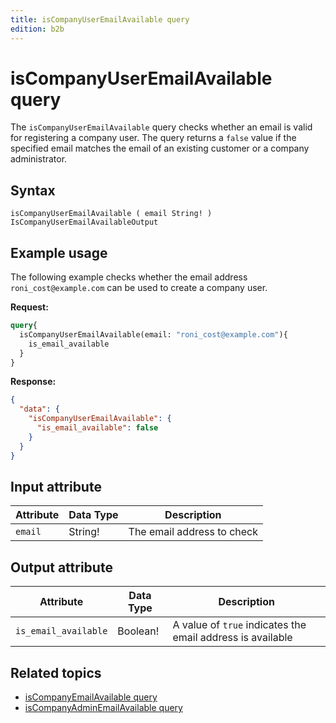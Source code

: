 ```yaml
---
title: isCompanyUserEmailAvailable query
edition: b2b
---
```


# isCompanyUserEmailAvailable query

The `isCompanyUserEmailAvailable` query checks whether an email is valid for registering a company user. The query returns a `false` value if the specified email matches the email of an existing customer or a company administrator.

## Syntax

`isCompanyUserEmailAvailable ( email String! ) IsCompanyUserEmailAvailableOutput`

## Example usage

The following example checks whether the email address `roni_cost@example.com` can be used to create a company user.

**Request:**

```graphql
query{
  isCompanyUserEmailAvailable(email: "roni_cost@example.com"){
    is_email_available
  }
}
```

**Response:**

```json
{
  "data": {
    "isCompanyUserEmailAvailable": {
      "is_email_available": false
    }
  }
}
```

## Input attribute

Attribute |  Data Type | Description
--- | --- | ---
`email` | String! | The email address to check

## Output attribute

Attribute |  Data Type | Description
--- | --- | ---
`is_email_available` | Boolean! | A value of `true` indicates the email address is available

## Related topics

*  [isCompanyEmailAvailable query](is-company-email-available.md)
*  [isCompanyAdminEmailAvailable query](is-company-admin-email-available.md)
